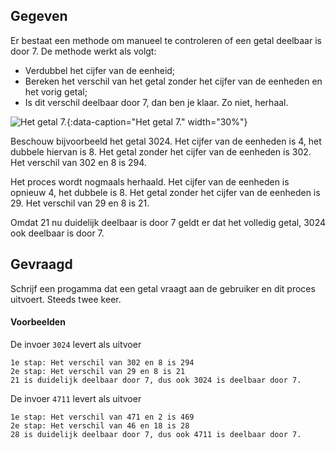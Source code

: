 ## Gegeven
Er bestaat een methode om manueel te controleren of een getal deelbaar is door 7. De methode werkt als volgt:

- Verdubbel het cijfer van de eenheid;
- Bereken het verschil van het getal zonder het cijfer van de eenheden en het vorig getal;
- Is dit verschil deelbaar door 7, dan ben je klaar. Zo niet, herhaal.

![Het getal 7.](media/alejandro-barba.jpg "Foto door Alejandro Barba op Unsplash."){:data-caption="Het getal 7." width="30%"}

Beschouw bijvoorbeeld het getal 3024. Het cijfer van de eenheden is 4, het dubbele hiervan is 8. Het getal zonder het cijfer van de eenheden is 302. Het verschil van 302 en 8 is 294.

Het proces wordt nogmaals herhaald. Het cijfer van de eenheden is opnieuw 4, het dubbele is 8. Het getal zonder het cijfer van de eenheden is 29. Het verschil van 29 en 8 is 21. 

Omdat 21 nu duidelijk deelbaar is door 7 geldt er dat het volledig getal, 3024 ook deelbaar is door 7.

## Gevraagd
Schrijf een progamma dat een getal vraagt aan de gebruiker en dit proces uitvoert. Steeds twee keer.

#### Voorbeelden
De invoer `3024` levert als uitvoer
```
1e stap: Het verschil van 302 en 8 is 294
2e stap: Het verschil van 29 en 8 is 21
21 is duidelijk deelbaar door 7, dus ook 3024 is deelbaar door 7.
```

De invoer `4711` levert als uitvoer
```
1e stap: Het verschil van 471 en 2 is 469
2e stap: Het verschil van 46 en 18 is 28
28 is duidelijk deelbaar door 7, dus ook 4711 is deelbaar door 7.
```
